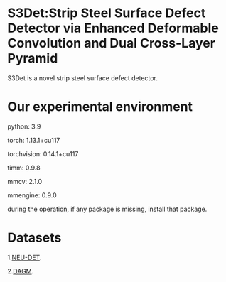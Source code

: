 # S3Det:Strip Steel Surface Defect Detector via Enhanced Deformable Convolution and Dual Cross-Layer Pyramid
S3Det is a novel strip steel surface defect detector.

# Our experimental environment

  python: 3.9
  
  torch: 1.13.1+cu117
  
  torchvision: 0.14.1+cu117
  
  timm: 0.9.8
  
  mmcv: 2.1.0
  
  mmengine: 0.9.0
  
during the operation, if any package is missing, install that package.

# Datasets
1.[NEU-DET](https://drive.google.com/open?id=1qrdZlaDi272eA79b0uCwwqPrm2Q_WI3k). 

2.[DAGM](https://conferences.mpi-inf.mpg.de/dagm/2007/prizes.html).
